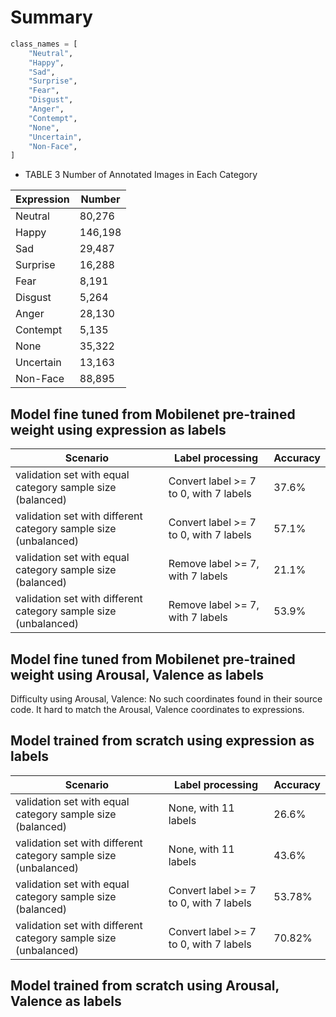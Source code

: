 # Summary

```python
class_names = [
    "Neutral",
    "Happy",
    "Sad",
    "Surprise",
    "Fear",
    "Disgust",
    "Anger",
    "Contempt",
    "None",
    "Uncertain",
    "Non-Face",
]
```

- TABLE 3 Number of Annotated Images in Each Category

| Expression | Number  |
| ---------- | ------- |
| Neutral    | 80,276  |
| Happy      | 146,198 |
| Sad        | 29,487  |
| Surprise   | 16,288  |
| Fear       | 8,191   |
| Disgust    | 5,264   |
| Anger      | 28,130  |
| Contempt   | 5,135   |
| None       | 35,322  |
| Uncertain  | 13,163  |
| Non-Face   | 88,895  |

## Model fine tuned from Mobilenet pre-trained weight using expression as labels

| Scenario                                                        | Label processing                       | Accuracy |
| --------------------------------------------------------------- | -------------------------------------- | -------- |
| validation set with equal category sample size (balanced)       | Convert label >= 7 to 0, with 7 labels | 37.6%    |
| validation set with different category sample size (unbalanced) | Convert label >= 7 to 0, with 7 labels | 57.1%    |
| validation set with equal category sample size (balanced)       | Remove label >= 7, with 7 labels       | 21.1%    |
| validation set with different category sample size (unbalanced) | Remove label >= 7, with 7 labels       | 53.9%    |

## Model fine tuned from Mobilenet pre-trained weight using Arousal, Valence as labels

Difficulty using Arousal, Valence: No such coordinates found in their source code. It hard to match
the Arousal, Valence coordinates to expressions.

## Model trained from scratch using expression as labels

| Scenario                                                        | Label processing                       | Accuracy |
| --------------------------------------------------------------- | -------------------------------------- | -------- |
| validation set with equal category sample size (balanced)       | None, with 11 labels                   | 26.6%    |
| validation set with different category sample size (unbalanced) | None, with 11 labels                   | 43.6%    |
| validation set with equal category sample size (balanced)       | Convert label >= 7 to 0, with 7 labels | 53.78%   |
| validation set with different category sample size (unbalanced) | Convert label >= 7 to 0, with 7 labels | 70.82%   |

## Model trained from scratch using Arousal, Valence as labels
